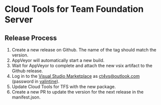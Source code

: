 # Cloud Tools for Team Foundation Server
## Release Process

1. Create a new release on Github. The name of the tag should match the version.
2. AppVeyor will automatically start a new build.
3. Wait for AppVeyor to complete and attach the new vsix artifact to the Github release.
4. Log in to the [Visual Studio Marketplace][VisualStudioMarketplace] as ct4vs@outlook.com (password in [valintine](go/valintine)).
5. Update Cloud Tools for TFS with the new package.
6. Create a new PR to update the version for the next release in the manifest.json.

[VisualStudioMarketplace]: https://marketplace.visualstudio.com/manage/publishers
